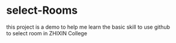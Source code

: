 # select-Rooms
this project is a demo to help me learn the basic skill to use github  
to select room in ZHIXIN College
